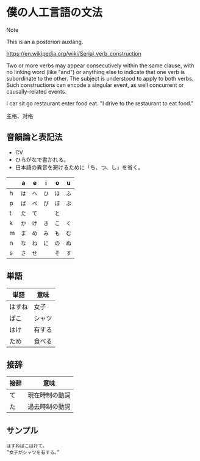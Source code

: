 # 僕の人工言語の文法

> [!NOTE]
> This is an a posteriori auxlang.

https://en.wikipedia.org/wiki/Serial_verb_construction

Two or more verbs may appear consecutively within the same clause, with no linking word (like "and") or anything else to indicate that one verb is subordinate to the other. The subject is understood to apply to both verbs. Such constructions can encode a singular event, as well concurrent or causally-related events.

I car sit go restaurant enter food eat. "I drive to the restaurant to eat food."

主格、対格

## 音韻論と表記法

- CV
- ひらがなで書かれる。
- 日本語の異音を避けるために「ち、つ、し」を省く。

|       | a   | e   | i   | o   | u   |
|-------|-----|-----|-----|-----|-----|
| h     | `は` | `へ` | `ひ` | `ほ` | `ふ` |
| p     | `ぱ` | `ぺ` | `ぴ` | `ぽ` | `ぷ` |
| t     | `た` | `て` |      | `と` |     |
| k     | `か` | `け` | `き` | `こ` | `く` |
| m     | `ま` | `め` | `み` | `も` | `む` |
| n     | `な` | `ね` | `に` | `の` | `ぬ` |
| s     | `さ` | `せ` |      | `そ` | `す` |

## 単語

<!-- トキポナと同じように、単語は文脈によって名詞にも動詞にもできる。-->

| 単語         | 意味 |
|-------------|------|
| はすね       | 女子  |
| ぱこ         | シャツ |
| はけ         | 有する |
| ため         | 食べる |

## 接辞

| 接辞 | 意味         |
|-----|-------------|
| て  | 現在時制の動詞 |
| た  | 過去時制の動詞 |

## サンプル

```
はすねぱこはけて。
”女子がシャツを有する。”
```
